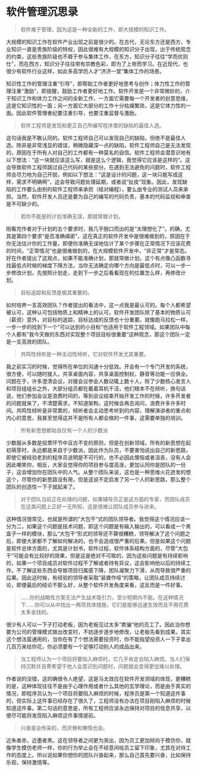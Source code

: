 # 软件管理沉思录

> 软件难于管理，因为这是一种全新的工作，即大规模的知识工作。

大规模的知识工作在软件产业出现之前是很少的。在古代，无论东方还是西方，专业知识一直是贵族阶级的特权，因此很难有大规模的知识分子出现，出于传统观念的约束，这些贵族阶级也不屑于参与集体工作，在东方，知识分子往往“学而优则仕”，而在西方，知识分子往往带有宗教色彩，即为了上帝而学习。在近现代，也很少有软件行业这样，如此多高学历人才“济济一堂”集体工作的场景。

知识性工作的管理注重“引导”，即帮助工作者更好地思考与创作；体力性工作的管理注重“激励”，即提醒，鼓励工作者更好地工作。软件开发是一个非常微妙的，介于知识工作和体力工作之间的全新工作，一方面它需要每一个开发者的创意思维，这是它知识性的一面；另一方面它大部分的工作十分枯燥繁琐，这是它体力性的一面。因此软件管理者纪要注重引导，也要注重监督与激励。

> 软件工程师是发现和更正自己所编写程序里的缺陷的最佳人选。

这句话我是不敢认同的。软件工程师自己可以发现自己的缺陷，但绝不是最佳人选。除非是非常浅显的错误，稍微隐藏深一点的缺陷，软件工程师自己是无法发现的，原因在于所有人对自己的工作都有一种莫名的自信。软件工程师会潜意识地有以下想法：“这一块就应该这么写，就是这么个逻辑，我觉得它应该是这样的“。这会导致软件工程师跳过自己代码的某些部分。在遇到无法避免的问题时，软件工程师会尽力地为自己开脱，例如以下想法：“这是设计的问题，这一块只能写成这样，需求不明确啊”，这会导致问题处理延期，或者说“扯皮”现象。因此，发现缺陷的工作要么由别的软件工程师来承担（结对编程），要么由专业的测试人员来承担。当然，软件开发人员还是要为自己的编写的代码负责，基本的代码监视和审查是不可缺少的。

> 若你不能是的计划准确无误，那就常做计划。

刚看完作者对于计划的五个要求时，我几乎脱口而出的是“太理想化了”。的确，尤其是第四个要求“是否准确缜密”，这在真正的软件开发中是很难做到的，原因在于你无法估计你的工作量，即便你准确无误地估计了某个步骤在正常情况下应该花费的时间，“正常情况”也是很难做到的，在大规模软件开发中，“非正常”才是常态。好在作者提出了这观点，如果不能准确计划，那就常做计划。这个有点像凸函数寻找最低点时候的梯度下降方法，当你无法确定向哪个方向是最低点时，可以一步一步修改计划，先按照计划走，走到下一步之后看看现在的位置怎么样，再修改计划。

> 目标追踪和反馈是极其重要的。

如何培养一支高效团队？作者提出的看法中，这一点我是最认可的。每个人都希望被认可，这种认可包括物质上和精神上的认可。软件开发团队除了基本的物质认可（薪资）意外，对目标的追踪，目标达成的反馈也十分重要。就像跑马拉松一样，一步一步的找到下一个”可以达到的小目标“也适用于软件工程领域。如果团队中每个人都有”我今天做的东西对实现整个项目目标很重要“这种观念，那这个团队一定是一支高效的团队。

> 共鸣性倾听是一种主动性倾听，它对软件开发尤其重要。

我之前实习的时候，觉得所在单位的沟通十分低效。开会有一个专门开发的系统，很方便，可以随时接入，共享桌面内容，共享桌面控制权，静音等功能一应俱全。问题在于，许多澄清会议，对接会议参会人数动辄上数十人，除了少数核心发言人和项目组组长之外，大部分组员都在戴着耳机干活，他们根本不在倾听，换句话说，他们参加会议是浪费时间的，等到会议结束开始开发工作的时候，许多开发者的问题就来了，不清楚需求，不知道架构，这时候会再去询问，浪费许多许多时间。共鸣性倾听是非常累的，倾听者会主动思考听到的内容，理解演讲者的重点和内心的意思，我甚至觉得这并不是所有人都会做的一件事，这需要单独的培训。

> 所有新思想都始自仅有一个人的少数派

少数服从多数是投票环节中亘古不变的原则，但是在创新领域，所有的新思想在起初萌芽时，永远都是来自于少数派，因此作为队员，不要害怕说出自己的新思路，即使它被经验老到的程序员说明是不可行的，也不必因此懊恼或者沮丧，没有人会因此嘲笑你，相反，大家会觉得你的项目参与度高涨，更加认同你是团队的一份子，这会增加你在团队中的人气。从整个团队来说，这也是一种思维火花迸发的想这个，尽管你的新思路没有用，但是这说不定启发了另一个人的新思路，那么整个团队的创造性一下子就起来了。

> 对于团队当前正在处理的问题，如果辅导员正是这方面的专家，而团队成员在这类问题上正好一无所知，这是很难让团队成员参与进来。

这种情况很常见，也就是所谓的”大包干“式的团队领导者。我觉得这个情况应该一分为二，如果这个问题是技术问题，即这个问题是有输入输出的，可以看成一个黑盒子一样的模块，那么”大包干“形式的领导还不算很糟糕，领导解决了这个问题之后，即便大家都不了解如何解决的，也不会造成很严重的后果。但是如果这个问题是软件总体方面的，尤其是计划书，软件过程，软件体系结构方面的，尽管”大包干“可能会有比较好的效果，但是这是绝对不可取的，因为这些问题是有持续影响的，如果一个项目成员对软件过程不了解或者持有异议，这会影响他以后的持续工作。不了解这些东西会导致项目归属感下降，团队凝聚力下滑，从而导致很严重的后果。因此这时候，有经验的领导者采取”装聋作哑“的策略，让团队成员持续讨论，即便最后的结论不那么好，从整个软件开发角度来看，这反而是一件好事。

> ……你的战略性方案无法产生战术吸引力，至少短期内不能。在这种情况下……你可以从中找出一两项具体措施，它们是能够迅速生效而且不用花费太多金钱的。

很少有人可以一下子打动老板，因为老板见过太多”欺骗“他的员工了。因此当你想要为公司的管理模式做出改变时，不妨逐步逐步地修改，让老板先看到成果。其实这个想法蛮通用的，当你在有了个想法需要投资时，你不能指望投资人一下子拿出几百万来给你花，你必须要有一个足够打动别人的成品出来。

> 当工程师认为一个项目将要陷入麻烦时，它几乎肯定会陷入麻烦。当人们保持沉默并且寄希望于他人会意识到问题时，问题就会变得更加难以处理。

作者说的没错，这的确很令人绝望，这是马太效应在软件开发领域的体现，更糟糕的是，这种体现往往不是由于心理作用或者什么其他的玄学理论，而是由于真实的情况，即程序员认为一个项目将要陷入麻烦的时候，程序员是第一个知道这件事的，但实际上这件事已经存在了很久了，工程师没有办法在项目刚陷入麻烦的时候知道这件事。第二句话的意思是，所有工程师应该永远保持对项目的信息共享，以便尽可能将发现陷入麻烦这件事情提前。

> 兴奋是会传染的，而厌倦和懒惰也会。

近朱者赤，近墨者黑。这在领导者之间更为突出，因为员工更加倾向于模仿你，就像学生模仿老师一样，你的行为举止会在不经意间给员工留下印象，尤其在对待工作的态度上。所以说如果你想你的团队兴奋起来，那么自己首先要兴奋，比如保持乐观，保持激情等。